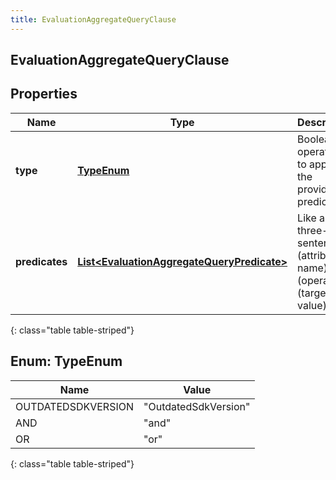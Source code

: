 ```yaml
---
title: EvaluationAggregateQueryClause
---
```


## EvaluationAggregateQueryClause

## Properties

| Name           | Type                                                                                                           | Description                                                             | Notes |
| -------------- | -------------------------------------------------------------------------------------------------------------- | ----------------------------------------------------------------------- | ----- |
| **type**       | [**TypeEnum**](#TypeEnum)<!---->                                                                               | Boolean operation to apply to the provided predicates                   |       |
| **predicates** | <!----><!---->[**List&lt;EvaluationAggregateQueryPredicate&gt;**](EvaluationAggregateQueryPredicate.md)<!----> | Like a three-word sentence: (attribute-name) (operator) (target-value). |       |

{: class="table table-striped"}

<a name="TypeEnum"></a>

## Enum: TypeEnum

| Name               | Value                          |
| ------------------ | ------------------------------ |
| OUTDATEDSDKVERSION | &quot;OutdatedSdkVersion&quot; |
| AND                | &quot;and&quot;                |
| OR                 | &quot;or&quot;                 |

{: class="table table-striped"}
